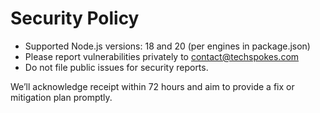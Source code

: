 # Security Policy

- Supported Node.js versions: 18 and 20 (per engines in package.json)
- Please report vulnerabilities privately to contact@techspokes.com
- Do not file public issues for security reports.

We’ll acknowledge receipt within 72 hours and aim to provide a fix or mitigation plan promptly.

